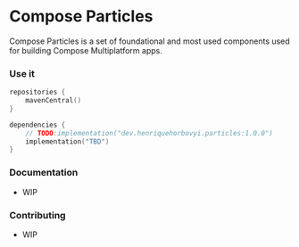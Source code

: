 # Compose Particles
Compose Particles is a set of foundational and most used components used for building Compose Multiplatform apps.

### Use it
```kotlin
repositories {
    mavenCentral()
}

dependencies {
    // TODO:implementation("dev.henriquehorbovyi.particles:1.0.0")
    implementation("TBD")
}
```

### Documentation
- WIP

### Contributing
- WIP